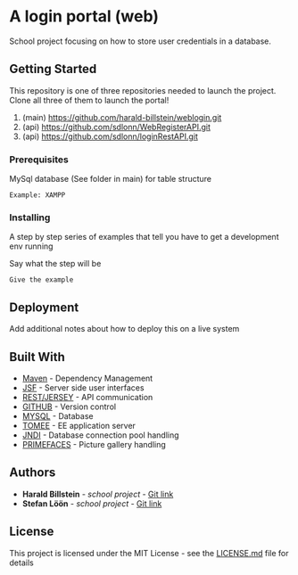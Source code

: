 # A login portal (web)

School project focusing on how to store user credentials in a database.

## Getting Started

This repository is one of three repositories needed to launch the project. Clone all three of them to launch the portal!

1. (main) https://github.com/harald-billstein/weblogin.git
2. (api)  https://github.com/sdlonn/WebRegisterAPI.git
3. (api)  https://github.com/sdlonn/loginRestAPI.git


### Prerequisites

MySql database (See folder in main) for table structure

```
Example: XAMPP
```

### Installing

A step by step series of examples that tell you have to get a development env running

Say what the step will be

```
Give the example
```

## Deployment

Add additional notes about how to deploy this on a live system

## Built With

* [Maven](https://maven.apache.org/) - Dependency Management
* [JSF](http://www.oracle.com/technetwork/java/javaee/javaserverfaces-139869.html) - Server side user interfaces
* [REST/JERSEY](https://jersey.github.io) - API communication
* [GITHUB](https://github.com) - Version control
* [MYSQL](https://www.mysql.com/) - Database 
* [TOMEE](http://tomee.apache.org) - EE application server
* [JNDI](http://www.oracle.com/technetwork/java/index-jsp-137536.html) - Database connection pool handling
* [PRIMEFACES](https://www.primefaces.org) - Picture gallery handling


## Authors

* **Harald Billstein** - *school project* - [Git link](https://github.com/harald-billstein)
* **Stefan Löön** - *school project* - [Git link](https://github.com/sdlonn)

## License

This project is licensed under the MIT License - see the [LICENSE.md](LICENSE.md) file for details

